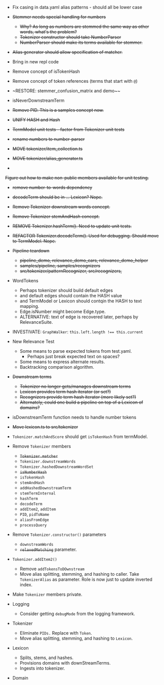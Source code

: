 
* Fix casing in data.yaml alias patterns - should all be lower case
* ~~Stemmer needs special handling for numbers~~
    * ~~Why? As long as numbers are stemmed the same way as other words, what's the problem?~~
    * ~~Tokenizer constructor should take NumberParser~~
    * ~~NumberParser should make its terms available for stemmer.~~
* ~~Alias generator should allow specification of matcher.~~
* Bring in new repl code
* Remove concept of isTokenHash
* Remove concept of token references (terms that start with `@`)
* ~RESTORE: stemmer_confusion_matrix and demo~~
* isNeverDownstreamTerm

* ~~Remove PID. This is a samples concept now.~~
* ~~UNIFY HASH and Hash~~
* ~~TermModel unit tests - factor from Tokenizer unit tests~~
* ~~rename numbers to number-parser~~
* ~~MOVE tokenizer/item_collection.ts~~
* ~~MOVE tokenizer/alias_generator.ts~~
* 
~~Figure out how to make non-public members available for unit testing.~~
* ~~remove number-to-words dependency~~
* ~~decodeTerm should be in ... Lexicon? Nope.~~
* ~~Remove Tokenizer downstream words concept.~~
* ~~Remove Tokenizer stemAndHash concept.~~
* ~~REMOVE Tokenizer.hashTerm(). Need to update unit tests.~~
* ~~REFACTOR Tokenizer.decodeTerm(). Used for debugging. Should move to TermModel. Nope.~~

* ~~Pipeline teardown~~
    * ~~pipeline_demo, relevance_demo_cars, relevance_demo_helper~~
    * ~~samples/pipeline, samples/recognizers~~
    * ~~src/tokenizer/patternRecognizer, src/recognizers,~~
* WordTokens
    * Perhaps tokenizer should build default edges
    * and default edges should contain the HASH value
    * and TermModel or Lexicon should contqin the HASH to text mapping.
    * Edge.isNumber might become Edge.type.
    * ALTERNATIVE: text of edge is recovered later, perhaps by RelevanceSuite.
* INVESTIVATE: `GraphWalker`: `this.left.length !== this.current`
* New Relevance Test
    * Some means to parse expected tokens from test.yaml.
        * Perhaps just break expected text on spaces? 
    * Some means to express alternate results.
    * Backtracking comparison algorithm.
* ~~Downstream terms~~
    * ~~Tokenizer no longer gets/manages downstream terms~~
    * ~~Lexicon provides term hash iterator (or set?)~~
    * ~~Recognizers provide term hash iterator (more likely set?)~~
    * ~~Alternately, could one build a pipeline on top of a Lexicon of domains?~~
* isDownstreamTerm function needs to handle number tokens
* ~~Move lexicon.ts to src/tokenizer~~
* `Tokenizer.matchAndScore` should get `isTokenHash` from termModel.
* Remove `Tokenizer` members
    * ~~`Tokenizer.matcher`~~
    * `Tokenizer.downstreamWords`
    * `Tokenizer.hashedDownstreamWordSet`
    * ~~`isNumberHash`~~
    * `isTokenHash`
    * `stemAndHash`
    * `addHashedDownstreamTerm`
    * `stemTermInternal`
    * `hashTerm`
    * `decodeTerm`
    * `addItem2`, `addItem`
    * `PID`, `pidToName`
    * `aliasFromEdge`
    * `processQuery`
* Remove `Tokenizer.constructor()` parameters
    * `downstreamWords`
    * ~~`relaxedMatching`~~ parameter.
* `Tokenizer.addItem2()`
    * Remove `addTokensToDOwnstream`
    * Move alias splitting, stemming, and hashing to caller. Take `TokenizerAlias` as parameter. Role is now just to update inverted index.
* Make `Tokenizer` members private.
* Logging
    * Consider getting `debugMode` from the logging framework.
* Tokenizer
    * Eliminate `PIDs.` Replace with `Token`.
    * Move alias splitting, stemming, and hashing to `Lexicon`.
* Lexicon
    * Splits, stems, and hashes.
    * Provisions domains with downStreamTerms.
    * Ingests into tokenizer.
* Domain